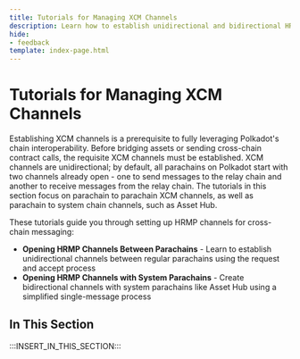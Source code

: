 ```yaml
---
title: Tutorials for Managing XCM Channels
description: Learn how to establish unidirectional and bidirectional HRMP channels between parachains and system parachains using XCM messages to enable interoperability.
hide: 
- feedback
template: index-page.html
---
```


# Tutorials for Managing XCM Channels

Establishing XCM channels is a prerequisite to fully leveraging Polkadot's chain interoperability. Before bridging assets or sending cross-chain contract calls, the requisite XCM channels must be established. XCM channels are unidirectional; by default, all parachains on Polkadot start with two channels already open - one to send messages to the relay chain and another to receive messages from the relay chain. The tutorials in this section focus on parachain to parachain XCM channels, as well as parachain to system chain channels, such as Asset Hub.

These tutorials guide you through setting up HRMP channels for cross-chain messaging:

- **Opening HRMP Channels Between Parachains** - Learn to establish unidirectional channels between regular parachains using the request and accept process
- **Opening HRMP Channels with System Parachains** - Create bidirectional channels with system parachains like Asset Hub using a simplified single-message process

## In This Section

:::INSERT_IN_THIS_SECTION:::
